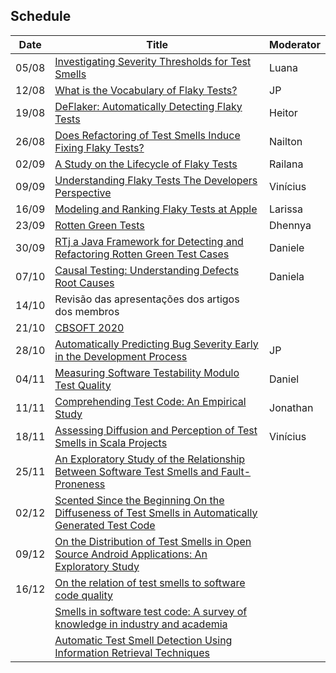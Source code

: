 ## Schedule

<table class="tg">
<thead>
  <tr>
    <th class="tg-0pky">Date</th>
    <th class="tg-0pky">Title</th>
    <th class="tg-0pky">Moderator</th>
  </tr>
</thead>
<tbody>
  <tr>
    <td class="tg-btxf">05/08</td>
    <td class="tg-btxf"><a href="https://zenodo.org/record/3744281" target="_blank" rel="noopener noreferrer">Investigating Severity Thresholds for Test Smells</a></td>
    <td class="tg-btxf">Luana</td>
  </tr>
  <tr>
    <td class="tg-0pky">12/08</td>
    <td class="tg-0pky"><a href="http://gustavopinto.org/lost+found/msr2020.pdf" target="_blank" rel="noopener noreferrer">What is the Vocabulary of Flaky Tests?</a></td>
    <td class="tg-0pky">JP</td>
  </tr>
  <tr>
    <td class="tg-btxf">19/08</td>
    <td class="tg-btxf"><a href="https://dl.acm.org/doi/10.1145/3180155.3180164" target="_blank" rel="noopener noreferrer">DeFlaker: Automatically Detecting Flaky Tests</a></td>
    <td class="tg-btxf">Heitor</td>
  </tr>
  <tr>
    <td class="tg-0pky">26/08</td>
    <td class="tg-0pky"><a href="https://dibt.unimol.it/staff/fpalomba/documents/C23.pdf" target="_blank" rel="noopener noreferrer">Does Refactoring of Test Smells Induce Fixing Flaky Tests?</a></td>
    <td class="tg-0pky">Nailton</td>
  </tr>
  <tr>
    <td class="tg-btxf">02/09</td>
    <td class="tg-btxf"><a href="http://mir.cs.illinois.edu/winglam/publications/2020/LamETAL20FaTB.pdf" target="_blank" rel="noopener noreferrer">A Study on the Lifecycle of Flaky Tests</a></td>
    <td class="tg-btxf">Railana</td>
  </tr>
  <tr>
    <td class="tg-0pky">09/09</td>
    <td class="tg-0pky"><a href="https://arxiv.org/pdf/1907.01466.pdf" target="_blank" rel="noopener noreferrer"> Understanding Flaky Tests The Developers Perspective </a></td>
    <td class="tg-0pky">Vinícius</td>
  </tr>
  <tr>
    <td class="tg-btxf">16/09</td>
    <td class="tg-btxf"><a href= "https://conf.researchr.org/details/icse-2020/icse-2020-Software-Engineering-in-Practice/2/Modeling-and-Ranking-Flaky-Tests-at-Apple" target="_blank" rel="noopener noreferrer">Modeling and Ranking Flaky Tests at Apple</a></td>
    <td class="tg-btxf">Larissa</td>
  </tr>
  <tr>
    <td class="tg-0pky">23/09</td>
    <td class="tg-0pky"><a href= "https://rmod.inria.fr/archives/papers/Delp19a-RottenGreenTests-ICSE2019.pdf" target="_blank" rel="noopener noreferrer">Rotten Green Tests</a></td>
    <td class="tg-0pky">Dhennya</td>
  </tr>
  <tr>
    <td class="tg-btxf">30/09</td>
    <td class="tg-btxf"><a href= "https://arxiv.org/abs/1912.07322" target="_blank" rel="noopener noreferrer">RTj a Java Framework for Detecting and Refactoring Rotten Green Test Cases</a></td>
    <td class="tg-btxf">Daniele</td>
  </tr>
  <tr>
    <td class="tg-0pky">07/10</td>
    <td class="tg-0pky"><a href= "https://arxiv.org/pdf/1809.06991.pdf" target="_blank" rel="noopener noreferrer">Causal Testing: Understanding Defects Root Causes</a></td>
    <td class="tg-0pky">Daniela</td>
  </tr>
  <tr>
    <td class="tg-btxf">14/10</td>
    <td class="tg-btxf">Revisão das apresentações dos artigos dos membros</td>
    <td class="tg-btxf"></td>
  </tr>
  <tr>
    <td class="tg-0pky">21/10</td>
    <td class="tg-0pky"><a href= "https://cbsoft2020.imd.ufrn.br/" target="_blank" rel="noopener noreferrer">CBSOFT 2020</a></td>
    <td class="tg-0pky"></td>
  </tr>
  <tr>
    <td class="tg-btxf">28/10</td>
    <td class="tg-btxf"><a href= "https://www.sqrlab.ca/publications/icse2020-nier/" target="_blank" rel="noopener noreferrer">Automatically Predicting Bug Severity Early in the Development Process</a></td>
    <td class="tg-btxf">JP</td>
  </tr>
  <tr>
    <td class="tg-0pky">04/11</td>
    <td class="tg-0pky"><a href= "https://valerio65.github.io/assets/pdf/terragni-icpc-2020.pdf" target="_blank" rel="noopener noreferrer">Measuring Software Testability Modulo Test Quality</a></td>
    <td class="tg-0pky">Daniel</td>
  </tr>
  <tr>
    <td class="tg-btxf">11/11</td>
    <td class="tg-btxf"><a href="https://arxiv.org/abs/1907.13365" target="_blank" rel="noopener noreferrer">Comprehending Test Code: An Empirical Study</a></td>
    <td class="tg-btxf">Jonathan</td>
  </tr>
  <tr>
    <td class="tg-0pky">18/11</td>
    <td class="tg-0pky"><a href="http://soft.vub.ac.be/Publications/2019/vub-soft-tr-19-06.pdf" target="_blank" rel="noopener noreferrer">Assessing Diffusion and Perception of Test Smells in Scala Projects</a></td>
    <td class="tg-0pky">Vinícius</td>
  </tr>
  <tr>
    <td class="tg-btxf">25/11</td> 
    <td class="tg-btxf"><a href= "https://ieeexplore.ieee.org/abstract/document/8847402/" target="_blank" rel="noopener noreferrer">An Exploratory Study of the Relationship Between Software Test Smells and Fault-Proneness</a> </td>
    <td class="tg-btxf"></td>
  </tr>
  <tr>
    <td class="tg-0pky">02/12</td>
    <td class="tg-0pky"> <a href= "https://www.sciencedirect.com/science/article/pii/S0164121219301487" target="_blank" rel="noopener noreferrer">Scented Since the Beginning On the Diffuseness of Test Smells in Automatically Generated Test Code  </a></td>
    <td class="tg-0pky"></td>
  </tr>
  <tr>
    <td class="tg-0pky">09/12</td>
    <td class="tg-0pky"> <a href="https://fpalomba.github.io/pdf/Conferencs/C44.pdf" target="_blank" rel="noopener noreferrer">On the Distribution of Test Smells in Open Source Android  Applications: An Exploratory Study </a></td>
    <td class="tg-0pky"></td>
  </tr>
  <tr>
    <td class="tg-btxf">16/12</td>
    <td class="tg-0pky"> <a href="https://zenodo.org/record/1689875" target="_blank" rel="noopener noreferrer">On the relation of test smells to software code quality</a></td>
    <td class="tg-0pky"></td>
  </tr>
  <tr>
    <td class="tg-0pky"></td>
    <td class="tg-0pky"> <a href="https://www.sciencedirect.com/science/article/pii/S0164121217303060" target="_blank" rel="noopener noreferrer"> Smells in software test code: A survey of knowledge in industry and academia</a></td>
    <td class="tg-0pky"></td>
  </tr>
  <tr>
    <td class="tg-btxf"></td>
    <td class="tg-0pky"> <a href="https://azaidman.github.io/publications/palombaICSME2018.pdf" target="_blank" rel="noopener noreferrer">Automatic Test Smell Detection Using Information Retrieval Techniques</a></td>
    <td class="tg-0pky"></td>
  </tr>
</tbody>
</table>
